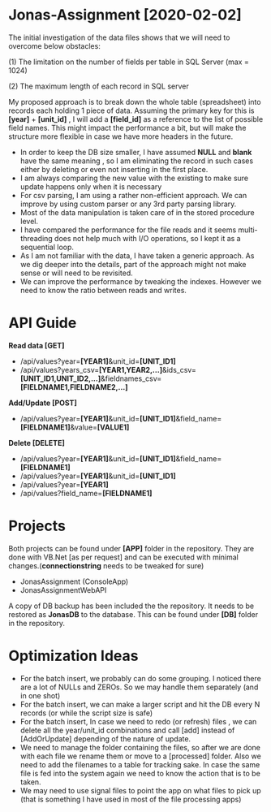 # Jonas-Assignment [2020-02-02]

The initial investigation of the data files shows that we will need to overcome below obstacles:

(1) The limitation on the number of fields per table in SQL Server (max = 1024)

(2) The maximum length of each record in SQL server  

 
My proposed approach is to break down the whole table (spreadsheet) into records each holding 1 piece of data. Assuming the primary key for this is **[year]** + **[unit_id]** , I will add a **[field_id]** as a reference to the list of possible field names. This might impact the performance a bit, but will make the structure more flexible in case we have more headers in the future.


* In order to keep the DB size smaller, I have assumed **NULL** and **blank** have the same meaning , so I am eliminating the record in such cases either by deleting or even not inserting in the first place.
* I am always comparing the new value with the existing to make sure update happens only when it is necessary
* For csv parsing, I am using a rather non-efficient approach. We can improve by using custom parser or any 3rd party parsing library.
* Most of the data manipulation is taken care of in the stored procedure level.
* I have compared the performance for the file reads and it seems multi-threading does not help much with I/O  operations, so I kept it as a sequential loop.
* As I am not familiar with the data, I have taken a generic approach. As we dig deeper into the details, part of the approach might not make sense or will need to be revisited. 
* We can improve the performance by tweaking the indexes. However we need to know the ratio between reads and writes.  

# API Guide 

**Read data [GET]**

* /api/values?year=**[YEAR1]**&unit_id=**[UNIT_ID1]**
* /api/values?years_csv=**[YEAR1,YEAR2,...]**&ids_csv=**[UNIT_ID1,UNIT_ID2,...]**&fieldnames_csv=**[FIELDNAME1,FIELDNAME2,...]**

**Add/Update  [POST]**

* /api/values?year=**[YEAR1]**&unit_id=**[UNIT_ID1]**&field_name=**[FIELDNAME1]**&value=**[VALUE1]**

**Delete  [DELETE]**

* /api/values?year=**[YEAR1]**&unit_id=**[UNIT_ID1]**&field_name=**[FIELDNAME1]**
* /api/values?year=**[YEAR1]**&unit_id=**[UNIT_ID1]**
* /api/values?year=**[YEAR1]**
* /api/values?field_name=**[FIELDNAME1]**

# Projects 

Both projects can be found under **[APP]** folder in the repository. They are done with VB.Net [as per request] and can be executed with minimal changes.(**connectionstring** needs to be tweaked for sure)

* JonasAssignment (ConsoleApp) 
* JonasAssignmentWebAPI

A copy of DB backup has been included the the repository. It needs to be restored as **JonasDB** to the database. This can be found under **[DB]** folder in the repository. 

# Optimization Ideas
  * For the batch insert, we probably can do some grouping. I noticed there are a lot of NULLs and ZEROs. So we may handle them separately (and in one shot) 
  * For the batch insert, we can make a larger script and hit the DB every N records (or while the script size is safe)
  * For the batch insert, In case we need to redo (or refresh) files , we can delete all the year/unit_id combinations and call [add] instead of [AddOrUpdate] depending of the nature of update.
  * We need to manage the folder containing the files, so after we are done with each file we rename them or move to a [processed] folder. Also we need to add the filenames to a table for tracking sake. In case the same file is fed into the system again we need to know the action that is to be taken.
  * We may need to use signal files to point the app on what files to pick up (that is something I have used in most of the file processing apps)

 



